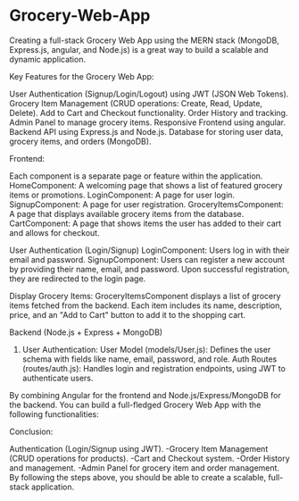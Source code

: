 # Grocery-Web-App
Creating a full-stack Grocery Web App using the MERN stack (MongoDB, Express.js, angular, and Node.js) is a great way to build a scalable and dynamic application. 

Key Features for the Grocery Web App:

User Authentication (Signup/Login/Logout) using JWT (JSON Web Tokens).
Grocery Item Management (CRUD operations: Create, Read, Update, Delete).
Add to Cart and Checkout functionality.
Order History and tracking.
Admin Panel to manage grocery items.
Responsive Frontend using angular.
Backend API using Express.js and Node.js.
Database for storing user data, grocery items, and orders (MongoDB).

Frontend:

   Each component is a separate page or feature within the application. 
   HomeComponent: A welcoming page that shows a list of featured grocery items or promotions.
   LoginComponent: A page for user login.
   SignupComponent: A page for user registration.
   GroceryItemsComponent: A page that displays available grocery items from the database.
   CartComponent: A page that shows items the user has added to their cart and allows for checkout.

User Authentication (Login/Signup)
   LoginComponent: Users log in with their email and password. 
   SignupComponent: Users can register a new account by providing their name, email, and password.
   Upon successful registration, they are redirected to the login page.

Display Grocery Items:
    GroceryItemsComponent displays a list of grocery items fetched from the backend.
    Each item includes its name, description, price, and an "Add to Cart" button to add it to the shopping cart.

Backend (Node.js + Express + MongoDB)

1. User Authentication:
    User Model (models/User.js): Defines the user schema with fields like name, email, password, and role. 
    Auth Routes (routes/auth.js): Handles login and registration endpoints, using JWT to authenticate users.

By combining Angular for the frontend and Node.js/Express/MongoDB for the backend. 
You can build a full-fledged Grocery Web App with the following functionalities:

Conclusion:

Authentication (Login/Signup using JWT).
  -Grocery Item Management (CRUD operations for products).
  -Cart and Checkout system.
  -Order History and management.
  -Admin Panel for grocery item and order management.
By following the steps above, you should be able to create a scalable, full-stack application.


